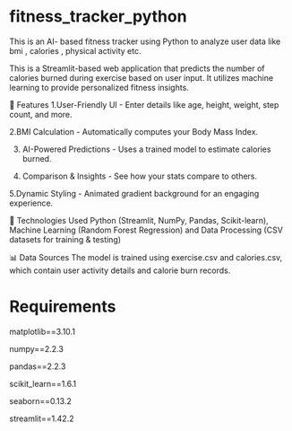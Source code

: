 # fitness_tracker_python
 This is  an AI- based fitness tracker using Python to analyze user data like bmi , calories , physical activity etc. 


This is a Streamlit-based web application that predicts the number of calories burned during exercise based on user input. It utilizes machine learning  to provide personalized fitness insights.

🚀 Features
1.User-Friendly UI - Enter details like age, height, weight, step count, and more.

2.BMI Calculation - Automatically computes your Body Mass Index.

3. AI-Powered Predictions - Uses a trained model to estimate calories burned.

4. Comparison & Insights - See how your stats compare to others.

5.Dynamic Styling - Animated gradient background for an engaging experience.

🔧 Technologies Used
Python (Streamlit, NumPy, Pandas, Scikit-learn), 
Machine Learning (Random Forest Regression) and
Data Processing (CSV datasets for training & testing)

📊 Data Sources
The model is trained using exercise.csv and calories.csv, which contain user activity details and calorie burn records.



# Requirements 

matplotlib==3.10.1

numpy==2.2.3

pandas==2.2.3

scikit_learn==1.6.1

seaborn==0.13.2

streamlit==1.42.2
